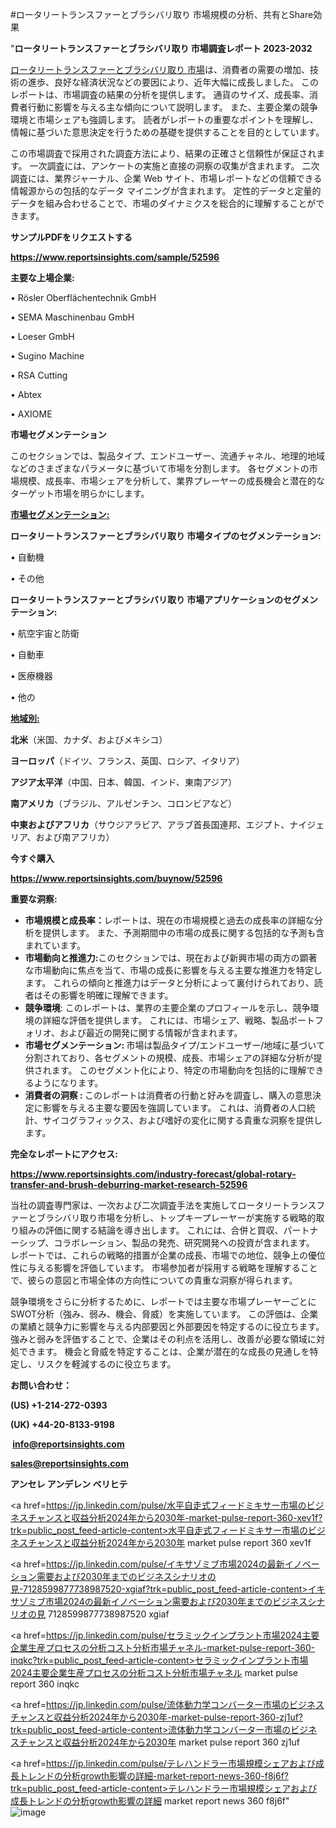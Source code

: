 #ロータリートランスファーとブラシバリ取り 市場規模の分析、共有とShare効果

"<strong>ロータリートランスファーとブラシバリ取り 市場調査レポート 2023-2032</strong>

<a href=https://www.reportsinsights.com/sample/52596>ロータリートランスファーとブラシバリ取り 市場</a>は、消費者の需要の増加、技術の進歩、良好な経済状況などの要因により、近年大幅に成長しました。 このレポートは、市場調査の結果の分析を提供します。 通貨のサイズ、成長率、消費者行動に影響を与える主な傾向について説明します。 また、主要企業の競争環境と市場シェアも強調します。 読者がレポートの重要なポイントを理解し、情報に基づいた意思決定を行うための基礎を提供することを目的としています。

この市場調査で採用された調査方法により、結果の正確さと信頼性が保証されます。 一次調査には、アンケートの実施と直接の洞察の収集が含まれます。 二次調査には、業界ジャーナル、企業 Web サイト、市場レポートなどの信頼できる情報源からの包括的なデータ マイニングが含まれます。 定性的データと定量的データを組み合わせることで、市場のダイナミクスを総合的に理解することができます。

<strong><b>サンプルPDFをリクエストする</b></strong>

<a href=https://www.reportsinsights.com/sample/52596><strong><u>https://www.reportsinsights.com/sample/52596</u></strong></a>

<strong>主要な上場企業:</strong>

• Rösler Oberflächentechnik GmbH

• SEMA Maschinenbau GmbH

• Loeser GmbH

• Sugino Machine

• RSA Cutting

• Abtex

• AXIOME

<strong>市場セグメンテーション</strong>

このセクションでは、製品タイプ、エンドユーザー、流通チャネル、地理的地域などのさまざまなパラメータに基づいて市場を分割します。 各セグメントの市場規模、成長率、市場シェアを分析して、業界プレーヤーの成長機会と潜在的なターゲット市場を明らかにします。

<strong><u>市場セグメンテーション</u></strong><strong><u>:</u></strong>

<strong>ロータリートランスファーとブラシバリ取り 市場タイプのセグメンテーション:</strong>

• 自動機

• その他

<strong>ロータリートランスファーとブラシバリ取り 市場アプリケーションのセグメンテーション:</strong>

• 航空宇宙と防衛

• 自動車

• 医療機器

• 他の

<strong><u>地域別</u></strong><strong><u>:</u></strong>

<strong>北米</strong>（米国、カナダ、およびメキシコ）

<strong>ヨーロッパ</strong>（ドイツ、フランス、英国、ロシア、イタリア）

<strong>アジア太平洋</strong>（中国、日本、韓国、インド、東南アジア）

<strong>南アメリカ</strong>（ブラジル、アルゼンチン、コロンビアなど）

<strong>中東およびアフリカ</strong>（サウジアラビア、アラブ首長国連邦、エジプト、ナイジェリア、および南アフリカ）

<strong>今すぐ購入</strong>

<a href=https://www.reportsinsights.com/buynow/52596><strong><u>https://www.reportsinsights.com/buynow/52596</u></strong></a>

<strong>重要な洞察:</strong>
<ul>
  <li><strong>市場規模と成長率：</strong>レポートは、現在の市場規模と過去の成長率の詳細な分析を提供します。 また、予測期間中の市場の成長に関する包括的な予測も含まれています。</li>
  <li><strong>市場動向と推進力:</strong>このセクションでは、現在および新興市場の両方の顕著な市場動向に焦点を当て、市場の成長に影響を与える主要な推進力を特定します。 これらの傾向と推進力はデータと分析によって裏付けられており、読者はその影響を明確に理解できます。</li>
  <li><strong>競争環境</strong>: このレポートは、業界の主要企業のプロフィールを示し、競争環境の詳細な評価を提供します。 これには、市場シェア、戦略、製品ポートフォリオ、および最近の開発に関する情報が含まれます。</li>
  <li><strong>市場セグメンテーション: </strong>市場は製品タイプ/エンドユーザー/地域に基づいて分割されており、各セグメントの規模、成長、市場シェアの詳細な分析が提供されます。 このセグメント化により、特定の市場動向を包括的に理解できるようになります。</li>
  <li><strong>消費者の洞察 : </strong>このレポートは消費者の行動と好みを調査し、購入の意思決定に影響を与える主要な要因を強調しています。 これは、消費者の人口統計、サイコグラフィックス、および嗜好の変化に関する貴重な洞察を提供します。</li>
</ul>
<strong>完全なレポートにアクセス:</strong>

<a href=https://www.reportsinsights.com/industry-forecast/global-rotary-transfer-and-brush-deburring-market-research-52596><strong><u><b>https://www.reportsinsights.com/industry-forecast/global-rotary-transfer-and-brush-deburring-market-research-52596</b></u></strong></a>

当社の調査専門家は、一次および二次調査手法を実施してロータリートランスファーとブラシバリ取り市場を分析し、トップキープレーヤーが実施する戦略的取り組みの評価に関する結論を導き出します。 これには、合併と買収、パートナーシップ、コラボレーション、製品の発売、研究開発への投資が含まれます。 レポートでは、これらの戦略的措置が企業の成長、市場での地位、競争上の優位性に与える影響を評価しています。 市場参加者が採用する戦略を理解することで、彼らの意図と市場全体の方向性についての貴重な洞察が得られます。

競争環境をさらに分析するために、レポートでは主要な市場プレーヤーごとにSWOT分析（強み、弱み、機会、脅威）を実施しています。 この評価は、企業の業績と競争力に影響を与える内部要因と外部要因を特定するのに役立ちます。 強みと弱みを評価することで、企業はその利点を活用し、改善が必要な領域に対処できます。 機会と脅威を特定することは、企業が潜在的な成長の見通しを特定し、リスクを軽減するのに役立ちます。

<strong>お問い合わせ：</strong>

<strong>(US) +1-214-272-0393</strong>

<strong>(UK) +44-20-8133-9198</strong>

<strong> </strong><a href=info@reportsinsights.com><strong><u>info@reportsinsights.com</u></strong></a>

<a href=sales@reportsinsights.com><strong><u>sales@reportsinsights.com</u></strong></a>

<strong>アンセレ アンデレン ベリヒテ</strong>

<a href=https://jp.linkedin.com/pulse/水平自走式フィードミキサー市場のビジネスチャンスと収益分析2024年から2030年-market-pulse-report-360-xev1f?trk=public_post_feed-article-content>水平自走式フィードミキサー市場のビジネスチャンスと収益分析2024年から2030年 market pulse report 360 xev1f</a>

<a href=https://jp.linkedin.com/pulse/イキサゾミブ市場2024の最新イノベーション需要および2030年までのビジネスシナリオの見-7128599877738987520-xgiaf?trk=public_post_feed-article-content>イキサゾミブ市場2024の最新イノベーション需要および2030年までのビジネスシナリオの見 7128599877738987520 xgiaf</a>

<a href=https://jp.linkedin.com/pulse/セラミックインプラント市場2024主要企業生産プロセスの分析コスト分析市場チャネル-market-pulse-report-360-inqkc?trk=public_post_feed-article-content>セラミックインプラント市場2024主要企業生産プロセスの分析コスト分析市場チャネル market pulse report 360 inqkc</a>

<a href=https://jp.linkedin.com/pulse/流体動力学コンバーター市場のビジネスチャンスと収益分析2024年から2030年-market-pulse-report-360-zj1uf?trk=public_post_feed-article-content>流体動力学コンバーター市場のビジネスチャンスと収益分析2024年から2030年 market pulse report 360 zj1uf</a>

<a href=https://jp.linkedin.com/pulse/テレハンドラー市場規模シェアおよび成長トレンドの分析growth影響の詳細-market-report-news-360-f8j6f?trk=public_post_feed-article-content>テレハンドラー市場規模シェアおよび成長トレンドの分析growth影響の詳細 market report news 360 f8j6f</a>"
![image](https://github.com/ahaan12367/RIMarket24/assets/158471582/32d87601-e5af-46c5-8e60-02f2b8da1542)
